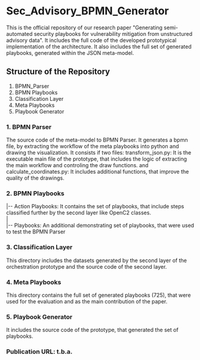 # Sec_Advisory_BPMN_Generator
This is the official repository of our research paper "Generating semi-automated security playbooks for vulnerability mitigation from unstructured advisory data". 
It includes the full code of the developed prototypical implementation of the architecture. It also includes the full set of generated playbooks, generated within the JSON meta-model.

## Structure of the Repository 
1. BPMN_Parser
2. BPMN Playbooks
3. Classification Layer
4. Meta Playbooks
5. Playbook Generator


### 1. BPMN Parser
The source code of the meta-model to BPMN Parser. It generates a bpmn file, by extracting the workflow of the meta playbooks into python and drawing the visualization.
It consists if two files:
transform_json.py: It is the executable main file of the prototype, that includes the logic of extracting the main workflow and controling the draw functions.
and
calculate_coordinates.py: It includes additional functions, that improve the quality of the drawings.

### 2. BPMN Playbooks
|-- Action Playbooks: It contains the set of playbooks, that include steps classified further by the second layer like OpenC2 classes. \
| \
|-- Playbooks: An additional demonstrating set of playbooks, that were used to test the BPMN Parser

### 3. Classification Layer
This directory includes the datasets generated by the second layer of the orchestration prototype and the source code of the second layer.

### 4. Meta Playbooks
This directory contains the full set of generated playbooks (725), that were used for the evaluation and as the main contribution of the paper.

### 5. Playbook Generator
It includes the source code of the prototype, that generated the set of playbooks.

### Publication URL: t.b.a.
